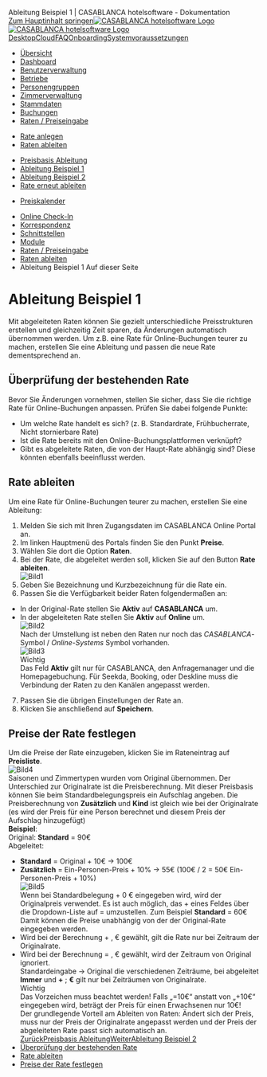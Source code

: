 Ableitung Beispiel 1 | CASABLANCA hotelsoftware - Dokumentation  
[Zum Hauptinhalt springen](https://docs.casablanca.at/cloud/raten/ableitung/abl_online/#__docusaurus_skipToContent_fallback)[![CASABLANCA hotelsoftware Logo](https://docs.casablanca.at/img/logo.png) ![CASABLANCA hotelsoftware Logo](https://docs.casablanca.at/img/Casablanca_LOGO_2022_neg.png)](https://docs.casablanca.at/) [Desktop](https://docs.casablanca.at/desktop/desktop/)[Cloud](https://docs.casablanca.at/cloud/cloud_systems/)[FAQ](https://docs.casablanca.at/faq)[Onboarding](https://docs.casablanca.at/onboarding/fiscalization)[Systemvoraussetzungen](https://docs.casablanca.at/system_requirements)  
* [Übersicht](https://docs.casablanca.at/cloud/cloud_systems/)
* [Dashboard](https://docs.casablanca.at/cloud/dashboard/)
* [Benutzerverwaltung](https://docs.casablanca.at/cloud/user_management/)
* [Betriebe](https://docs.casablanca.at/cloud/company/)
* [Personengruppen](https://docs.casablanca.at/cloud/person_groups/)
* [Zimmerverwaltung](https://docs.casablanca.at/cloud/rooms/)
* [Stammdaten](https://docs.casablanca.at/cloud/main_data/)
* [Buchungen](https://docs.casablanca.at/cloud/bookings/)
* [Raten / Preiseingabe](https://docs.casablanca.at/cloud/raten/)
+ [Rate anlegen](https://docs.casablanca.at/cloud/raten/rates/)
+ [Raten ableiten](https://docs.casablanca.at/cloud/raten/ableitung/)
- [Preisbasis Ableitung](https://docs.casablanca.at/cloud/raten/ableitung/preisbasis)
- [Ableitung Beispiel 1](https://docs.casablanca.at/cloud/raten/ableitung/abl_online)
- [Ableitung Beispiel 2](https://docs.casablanca.at/cloud/raten/ableitung/abl_frueh)
- [Rate erneut ableiten](https://docs.casablanca.at/cloud/raten/ableitung/abl_neu)
+ [Preiskalender](https://docs.casablanca.at/cloud/raten/preiskalender/)
* [Online Check-In](https://docs.casablanca.at/cloud/online_checkin/)
* [Korrespondenz](https://docs.casablanca.at/cloud/online_corr/)
* [Schnittstellen](https://docs.casablanca.at/cloud/interfaces/)
* [Module](https://docs.casablanca.at/cloud/module/)  
* [Raten / Preiseingabe](https://docs.casablanca.at/cloud/raten/)
* [Raten ableiten](https://docs.casablanca.at/cloud/raten/ableitung/)
* Ableitung Beispiel 1
Auf dieser Seite

# Ableitung Beispiel 1  
Mit abgeleiteten Raten können Sie gezielt unterschiedliche Preisstrukturen erstellen und gleichzeitig Zeit sparen, da Änderungen automatisch übernommen werden. Um z.B. eine Rate für Online-Buchungen teurer zu machen, erstellen Sie eine Ableitung und passen die neue Rate dementsprechend an.

## Überprüfung der bestehenden Rate[](https://docs.casablanca.at/cloud/raten/ableitung/abl_online/#überprüfung-der-bestehenden-rate "Direkter Link zu Überprüfung der bestehenden Rate")  
Bevor Sie Änderungen vornehmen, stellen Sie sicher, dass Sie die richtige Rate für Online-Buchungen anpassen. Prüfen Sie dabei folgende Punkte:  
* Um welche Rate handelt es sich? (z. B. Standardrate, Frühbucherrate, Nicht stornierbare Rate)
* Ist die Rate bereits mit den Online-Buchungsplattformen verknüpft?
* Gibt es abgeleitete Raten, die von der Haupt-Rate abhängig sind? Diese könnten ebenfalls beeinflusst werden.

## Rate ableiten[](https://docs.casablanca.at/cloud/raten/ableitung/abl_online/#rate-ableiten "Direkter Link zu Rate ableiten")  
Um eine Rate für Online-Buchungen teurer zu machen, erstellen Sie eine Ableitung:  
1. Melden Sie sich mit Ihren Zugangsdaten im CASABLANCA Online Portal an.
2. Im linken Hauptmenü des Portals finden Sie den Punkt **Preise**.
3. Wählen Sie dort die Option **Raten**.
4. Bei der Rate, die abgeleitet werden soll, klicken Sie auf den Button **Rate ableiten**.  
![Bild1](https://docs.casablanca.at/assets/images/rate_ableiten_button-43560a423e1e960506f8e7279593cef9.png "Rate ableiten Button")  
5. Geben Sie Bezeichnung und Kurzbezeichnung für die Rate ein.
6. Passen Sie die Verfügbarkeit beider Raten folgendermaßen an:
* In der Original-Rate stellen Sie **Aktiv** auf **CASABLANCA** um.
* In der abgeleiteten Rate stellen Sie **Aktiv** auf **Online** um.  
![Bild2](https://docs.casablanca.at/assets/images/aktiv_online-3a99f915786a6eea727e16f8bc7c46aa.png "Aktiv_Online")  
Nach der Umstellung ist neben den Raten nur noch das *CASABLANCA*-Symbol / *Online-Systems* Symbol vorhanden.  
![Bild3](https://docs.casablanca.at/assets/images/ableitung_aktiv-e47a5f42f902452b723c4c61d0569ae6.png "Ableitung Aktiv")  
Wichtig  
Das Feld **Aktiv** gilt nur für CASABLANCA, den Anfragemanager und die Homepagebuchung. Für Seekda, Booking, oder Deskline muss die Verbindung der Raten zu den Kanälen angepasst werden.  
7. Passen Sie die übrigen Einstellungen der Rate an.
8. Klicken Sie anschließend auf **Speichern**.

## Preise der Rate festlegen[](https://docs.casablanca.at/cloud/raten/ableitung/abl_online/#preise-der-rate-festlegen "Direkter Link zu Preise der Rate festlegen")  
Um die Preise der Rate einzugeben, klicken Sie im Rateneintrag auf **Preisliste**.  
![Bild4](https://docs.casablanca.at/assets/images/rate_preisliste-aa886d8f5f5aa70baa3f7233a953038c.png "Rate Preisliste")  
Saisonen und Zimmertypen wurden vom Original übernommen. Der Unterschied zur Originalrate ist die Preisberechnung. Mit dieser Preisbasis können Sie beim Standardbelegungspreis ein Aufschlag
angeben. Die Preisberechnung von **Zusätzlich** und **Kind** ist gleich wie bei der Originalrate
(es wird der Preis für eine Person berechnet und diesem Preis der Aufschlag hinzugefügt)  
**Beispiel**:  
Original: **Standard** = 90€  
Abgeleitet:  
* **Standard** = Original + 10€ -> 100€
* **Zusätzlich** = Ein-Personen-Preis + 10% -> 55€ (100€ / 2 = 50€ Ein-Personen-Preis + 10%)  
![Bild5](https://docs.casablanca.at/assets/images/zimmertypen_online-0292b720010485b6c6f31bfe4849dc4f.png "Zimmertypen Online")  
Wenn bei Standardbelegung + 0 € eingegeben wird, wird der Originalpreis verwendet.
Es ist auch möglich, das + eines Feldes über die Dropdown-Liste auf = umzustellen. Zum Beispiel
**Standard** = 60€  
Damit können die Preise unabhängig von der der Original-Rate eingegeben werden.  
* Wird bei der Berechnung + , € gewählt, gilt die Rate nur bei Zeitraum der Originalrate.
* Wird bei der Berechnung = , € gewählt, wird der Zeitraum von Original ignoriert.  
Standardeingabe -> Original die verschiedenen Zeiträume, bei abgeleitet **Immer** und **+** ; **€** gilt nur bei Zeiträumen von Originalrate.  
Wichtig  
Das Vorzeichen muss beachtet werden! Falls „=10€“ anstatt von „+10€“ eingegeben wird, beträgt der Preis für einen Erwachsenen nur 10€!  
Der grundlegende Vorteil am Ableiten von Raten: Ändert sich der Preis, muss nur der Preis der
Originalrate angepasst werden und der Preis der abgeleiteten Rate passt sich automatisch an.  
[ZurückPreisbasis Ableitung](https://docs.casablanca.at/cloud/raten/ableitung/preisbasis)[WeiterAbleitung Beispiel 2](https://docs.casablanca.at/cloud/raten/ableitung/abl_frueh)  
* [Überprüfung der bestehenden Rate](https://docs.casablanca.at/cloud/raten/ableitung/abl_online/#überprüfung-der-bestehenden-rate)
* [Rate ableiten](https://docs.casablanca.at/cloud/raten/ableitung/abl_online/#rate-ableiten)
* [Preise der Rate festlegen](https://docs.casablanca.at/cloud/raten/ableitung/abl_online/#preise-der-rate-festlegen)